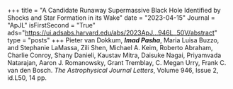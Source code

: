 +++
title = "A Candidate Runaway Supermassive Black Hole Identified by Shocks and Star Formation in its Wake"
date = "2023-04-15"
Journal = "ApJL" 
isFirstSecond = "True"
ads="https://ui.adsabs.harvard.edu/abs/2023ApJ...946L..50V/abstract"
type = "posts"
+++
Pieter van Dokkum, ***Imad Pasha***, Maria Luisa Buzzo, and Stephanie LaMassa, Zili Shen, Michael A. Keim, Roberto Abraham, Charlie Conroy, Shany Danieli, Kaustav Mitra, Daisuke Nagai, Priyamvada Natarajan, Aaron J. Romanowsky, Grant Tremblay, C. Megan Urry, Frank C. van den Bosch. *The Astrophysical Journal Letters*, Volume 946, Issue 2, id.L50, 14 pp.

<!--more-->





